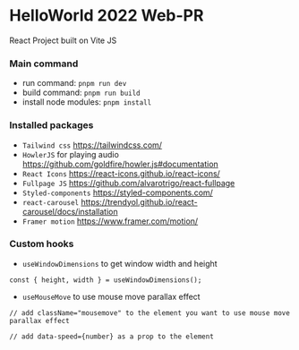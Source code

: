 # HelloWorld 2022 Web-PR 


React Project built on Vite JS

### Main command

* run command: `pnpm run dev`
* build command: `pnpm run build`
* install node modules: `pnpm install`

### Installed packages

* `Tailwind css` https://tailwindcss.com/
* `HowlerJS` for playing audio https://github.com/goldfire/howler.js#documentation
* `React Icons` https://react-icons.github.io/react-icons/
* `Fullpage JS` https://github.com/alvarotrigo/react-fullpage
* `Styled-components` https://styled-components.com/
* `react-carousel` https://trendyol.github.io/react-carousel/docs/installation
* `Framer motion` https://www.framer.com/motion/

### Custom hooks

* `useWindowDimensions` to get window width and height

```
const { height, width } = useWindowDimensions();
```

* `useMouseMove` to use mouse move parallax effect

``` 
// add className="mousemove" to the element you want to use mouse move parallax effect

// add data-speed={number} as a prop to the element
```